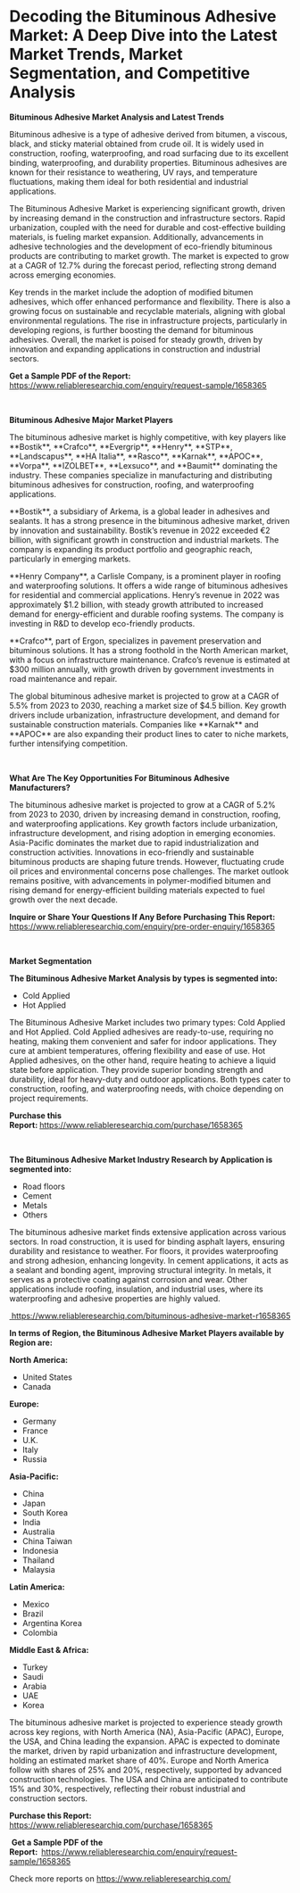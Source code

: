 <p><h1>Decoding the Bituminous Adhesive Market: A Deep Dive into the Latest Market Trends, Market Segmentation, and Competitive Analysis</h1></p><p><strong>Bituminous Adhesive Market Analysis and Latest Trends</strong></p>
<p><p>Bituminous adhesive is a type of adhesive derived from bitumen, a viscous, black, and sticky material obtained from crude oil. It is widely used in construction, roofing, waterproofing, and road surfacing due to its excellent binding, waterproofing, and durability properties. Bituminous adhesives are known for their resistance to weathering, UV rays, and temperature fluctuations, making them ideal for both residential and industrial applications.</p><p>The Bituminous Adhesive Market is experiencing significant growth, driven by increasing demand in the construction and infrastructure sectors. Rapid urbanization, coupled with the need for durable and cost-effective building materials, is fueling market expansion. Additionally, advancements in adhesive technologies and the development of eco-friendly bituminous products are contributing to market growth. The market is expected to grow at a CAGR of 12.7% during the forecast period, reflecting strong demand across emerging economies.</p><p>Key trends in the market include the adoption of modified bitumen adhesives, which offer enhanced performance and flexibility. There is also a growing focus on sustainable and recyclable materials, aligning with global environmental regulations. The rise in infrastructure projects, particularly in developing regions, is further boosting the demand for bituminous adhesives. Overall, the market is poised for steady growth, driven by innovation and expanding applications in construction and industrial sectors.</p></p>
<p><strong>Get a Sample PDF of the Report:&nbsp;</strong> <a href="https://www.reliableresearchiq.com/enquiry/request-sample/1658365?utm_campaign=2185&utm_medium=2&utm_source=Github&utm_content=ia&utm_term=26012025&utm_id=bituminous-adhesive">https://www.reliableresearchiq.com/enquiry/request-sample/1658365</a></p>
<p>&nbsp;</p>
<p><strong>Bituminous Adhesive Major Market Players</strong></p>
<p><p>The bituminous adhesive market is highly competitive, with key players like **Bostik**, **Crafco**, **Evergrip**, **Henry**, **STP**, **Landscapus**, **HA Italia**, **Rasco**, **Karnak**, **APOC**, **Vorpa**, **IZOLBET**, **Lexsuco**, and **Baumit** dominating the industry. These companies specialize in manufacturing and distributing bituminous adhesives for construction, roofing, and waterproofing applications.</p><p>**Bostik**, a subsidiary of Arkema, is a global leader in adhesives and sealants. It has a strong presence in the bituminous adhesive market, driven by innovation and sustainability. Bostik’s revenue in 2022 exceeded €2 billion, with significant growth in construction and industrial markets. The company is expanding its product portfolio and geographic reach, particularly in emerging markets.</p><p>**Henry Company**, a Carlisle Company, is a prominent player in roofing and waterproofing solutions. It offers a wide range of bituminous adhesives for residential and commercial applications. Henry’s revenue in 2022 was approximately $1.2 billion, with steady growth attributed to increased demand for energy-efficient and durable roofing systems. The company is investing in R&D to develop eco-friendly products.</p><p>**Crafco**, part of Ergon, specializes in pavement preservation and bituminous solutions. It has a strong foothold in the North American market, with a focus on infrastructure maintenance. Crafco’s revenue is estimated at $300 million annually, with growth driven by government investments in road maintenance and repair.</p><p>The global bituminous adhesive market is projected to grow at a CAGR of 5.5% from 2023 to 2030, reaching a market size of $4.5 billion. Key growth drivers include urbanization, infrastructure development, and demand for sustainable construction materials. Companies like **Karnak** and **APOC** are also expanding their product lines to cater to niche markets, further intensifying competition.</p></p>
<p>&nbsp;</p>
<p><strong>What Are The Key Opportunities For Bituminous Adhesive Manufacturers?</strong></p>
<p><p>The bituminous adhesive market is projected to grow at a CAGR of 5.2% from 2023 to 2030, driven by increasing demand in construction, roofing, and waterproofing applications. Key growth factors include urbanization, infrastructure development, and rising adoption in emerging economies. Asia-Pacific dominates the market due to rapid industrialization and construction activities. Innovations in eco-friendly and sustainable bituminous products are shaping future trends. However, fluctuating crude oil prices and environmental concerns pose challenges. The market outlook remains positive, with advancements in polymer-modified bitumen and rising demand for energy-efficient building materials expected to fuel growth over the next decade.</p></p>
<p><strong>Inquire or Share Your Questions If Any Before Purchasing This Report:</strong> <a href="https://www.reliableresearchiq.com/enquiry/pre-order-enquiry/1658365?utm_campaign=2185&utm_medium=2&utm_source=Github&utm_content=ia&utm_term=26012025&utm_id=bituminous-adhesive">https://www.reliableresearchiq.com/enquiry/pre-order-enquiry/1658365</a></p>
<p>&nbsp;</p>
<p><strong>Market Segmentation</strong></p>
<p><strong>The Bituminous Adhesive Market Analysis by types is segmented into:</strong></p>
<p><ul><li>Cold Applied</li><li>Hot Applied</li></ul></p>
<p><p>The Bituminous Adhesive Market includes two primary types: Cold Applied and Hot Applied. Cold Applied adhesives are ready-to-use, requiring no heating, making them convenient and safer for indoor applications. They cure at ambient temperatures, offering flexibility and ease of use. Hot Applied adhesives, on the other hand, require heating to achieve a liquid state before application. They provide superior bonding strength and durability, ideal for heavy-duty and outdoor applications. Both types cater to construction, roofing, and waterproofing needs, with choice depending on project requirements.</p></p>
<p><strong>Purchase this Report:&nbsp;</strong><a href="https://www.reliableresearchiq.com/purchase/1658365?utm_campaign=2185&utm_medium=2&utm_source=Github&utm_content=ia&utm_term=26012025&utm_id=bituminous-adhesive">https://www.reliableresearchiq.com/purchase/1658365</a></p>
<p>&nbsp;</p>
<p><strong>The Bituminous Adhesive Market Industry Research by Application is segmented into:</strong></p>
<p><ul><li>Road floors</li><li>Cement</li><li>Metals</li><li>Others</li></ul></p>
<p><p>The bituminous adhesive market finds extensive application across various sectors. In road construction, it is used for binding asphalt layers, ensuring durability and resistance to weather. For floors, it provides waterproofing and strong adhesion, enhancing longevity. In cement applications, it acts as a sealant and bonding agent, improving structural integrity. In metals, it serves as a protective coating against corrosion and wear. Other applications include roofing, insulation, and industrial uses, where its waterproofing and adhesive properties are highly valued.</p></p>
<p><a href="https://www.reliableresearchiq.com/bituminous-adhesive-market-r1658365?utm_campaign=2185&utm_medium=2&utm_source=Github&utm_content=ia&utm_term=26012025&utm_id=bituminous-adhesive">&nbsp;https://www.reliableresearchiq.com/bituminous-adhesive-market-r1658365</a></p>
<p><strong>In terms of Region, the Bituminous Adhesive Market Players available by Region are:</strong></p>
<p>
    <p> <strong> North America: </strong>
        <ul>
            <li>United States</li>
            <li>Canada</li>
        </ul>
        </p> 
    <p> <strong> Europe: </strong>
        <ul>
            <li>Germany</li>
            <li>France</li>
            <li>U.K.</li>
            <li>Italy</li>
            <li>Russia</li>
        </ul>
        </p> 
    <p> <strong> Asia-Pacific: </strong>
        <ul>
            <li>China</li>
            <li>Japan</li>
            <li>South Korea</li>
            <li>India</li>
            <li>Australia</li>
            <li>China Taiwan</li>
            <li>Indonesia</li>
            <li>Thailand</li>
            <li>Malaysia</li>
        </ul>
        </p> 
    <p> <strong> Latin America: </strong>
        <ul>
            <li>Mexico</li>
            <li>Brazil</li>
            <li>Argentina Korea</li>
            <li>Colombia</li>
        </ul>
        </p> 
    <p> <strong> Middle East & Africa: </strong>
        <ul>
            <li>Turkey</li>
            <li>Saudi</li>
            <li>Arabia</li>
            <li>UAE</li>
            <li>Korea</li>
        </ul>
    </p>
    </p>
<p><p>The bituminous adhesive market is projected to experience steady growth across key regions, with North America (NA), Asia-Pacific (APAC), Europe, the USA, and China leading the expansion. APAC is expected to dominate the market, driven by rapid urbanization and infrastructure development, holding an estimated market share of 40%. Europe and North America follow with shares of 25% and 20%, respectively, supported by advanced construction technologies. The USA and China are anticipated to contribute 15% and 30%, respectively, reflecting their robust industrial and construction sectors.</p></p>
<p><strong>Purchase this Report: </strong><a href="https://www.reliableresearchiq.com/purchase/1658365?utm_campaign=2185&utm_medium=2&utm_source=Github&utm_content=ia&utm_term=26012025&utm_id=bituminous-adhesive">https://www.reliableresearchiq.com/purchase/1658365</a></p>
<p>&nbsp;<strong>Get a Sample PDF of the Report:&nbsp;&nbsp;</strong><a href="https://www.reliableresearchiq.com/enquiry/request-sample/1658365?utm_campaign=2185&utm_medium=2&utm_source=Github&utm_content=ia&utm_term=26012025&utm_id=bituminous-adhesive">https://www.reliableresearchiq.com/enquiry/request-sample/1658365</a></p>
<p><strong></strong></p>
<p>Check more reports on <a href="https://www.reliableresearchiq.com/?utm_campaign=2185&utm_medium=2&utm_source=Github&utm_content=ia&utm_term=26012025&utm_id=bituminous-adhesive">https://www.reliableresearchiq.com/</a></p>